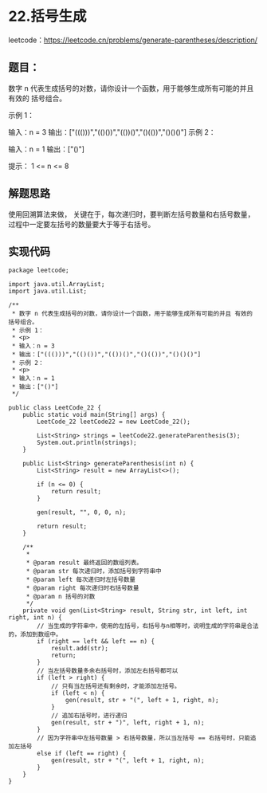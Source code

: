 # 22.括号生成
leetcode：https://leetcode.cn/problems/generate-parentheses/description/

## 题目：
数字 n 代表生成括号的对数，请你设计一个函数，用于能够生成所有可能的并且 有效的 括号组合。

示例 1：

输入：n = 3
输出：["((()))","(()())","(())()","()(())","()()()"]
示例 2：

输入：n = 1
输出：["()"]
 
提示：
1 <= n <= 8

## 解题思路
使用回溯算法来做，
关键在于，每次递归时，要判断左括号数量和右括号数量，过程中一定要左括号的数量要大于等于右括号。

## 实现代码
```
package leetcode;

import java.util.ArrayList;
import java.util.List;

/**
 * 数字 n 代表生成括号的对数，请你设计一个函数，用于能够生成所有可能的并且 有效的 括号组合。
 * 示例 1：
 * <p>
 * 输入：n = 3
 * 输出：["((()))","(()())","(())()","()(())","()()()"]
 * 示例 2：
 * <p>
 * 输入：n = 1
 * 输出：["()"]
 */

public class LeetCode_22 {
    public static void main(String[] args) {
        LeetCode_22 leetCode22 = new LeetCode_22();

        List<String> strings = leetCode22.generateParenthesis(3);
        System.out.println(strings);
    }

    public List<String> generateParenthesis(int n) {
        List<String> result = new ArrayList<>();

        if (n <= 0) {
            return result;
        }

        gen(result, "", 0, 0, n);

        return result;
    }

    /**
     *
     * @param result 最终返回的数组列表。
     * @param str 每次递归时，添加括号到字符串中
     * @param left 每次递归时左括号数量
     * @param right 每次递归时右括号数量
     * @param n 括号的对数
     */
    private void gen(List<String> result, String str, int left, int right, int n) {
        // 当生成的字符串中，使用的左括号，右括号与n相等时，说明生成的字符串是合法的，添加到数组中。
        if (right == left && left == n) {
            result.add(str);
            return;
        }
        // 当左括号数量多余右括号时，添加左右括号都可以
        if (left > right) {
            // 只有当左括号还有剩余时，才能添加左括号。
            if (left < n) {
                gen(result, str + "(", left + 1, right, n);
            }
            // 追加右括号时，进行递归
            gen(result, str + ")", left, right + 1, n);
        } 
        // 因为字符串中左括号数量 > 右括号数量，所以当左括号 == 右括号时，只能追加左括号
        else if (left == right) {
            gen(result, str + "(", left + 1, right, n);
        }
    }
}
```